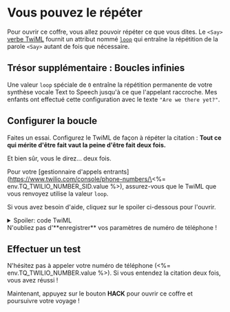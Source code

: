 # Vous pouvez le répéter

Pour ouvrir ce coffre, vous allez pouvoir répéter ce que vous dites. Le `<Say>` [verbe TwiML](https://www.twilio.com/docs/voice/twiml/say) fournit un attribut nommé [`loop`](https://www.twilio.com/docs/voice/twiml/say#attributes-loop) qui entraîne la répétition de la parole `<Say>` autant de fois que nécessaire.

## Trésor supplémentaire&nbsp;: Boucles infinies

Une valeur `loop` spéciale de `0` entraîne la répétition permanente de votre synthèse vocale Text to Speech jusqu'à ce que l'appelant raccroche. Mes enfants ont effectué cette configuration avec le texte `"Are we there yet?"`.

## Configurer la boucle

Faites un essai. Configurez le TwiML de façon à répéter la citation&nbsp;: **Tout ce qui mérite d'être fait vaut la peine d'être fait deux fois.**

Et bien sûr, vous le direz... deux fois.

Pour votre \[gestionnaire d'appels entrants](https://www.twilio.com/console/phone-numbers/\<%= env.TQ_TWILIO_NUMBER_SID.value %>), assurez-vous que le TwiML que vous renvoyez utilise la valeur `loop`.

Si vous avez besoin d'aide, cliquez sur le spoiler ci-dessous pour l'ouvrir.

<details>
    <summary>Spoiler: code TwiML</summary>
```xml
<?xml version="1.0" encoding="UTF-8"?>
<Response>
    <Say loop="2">Anything worth doing is worth doing twice.</Say>
</Response>
```

</details>
N'oubliez pas d'**enregistrer** vos paramètres de numéro de téléphone&nbsp;!

## Effectuer un test

N'hésitez pas à appeler votre numéro de téléphone (\<%= env.TQ_TWILIO_NUMBER.value %>). Si vous entendez la citation deux fois, vous avez réussi&nbsp;!

Maintenant, appuyez sur le bouton **HACK** pour ouvrir ce coffre et poursuivre votre voyage&nbsp;!